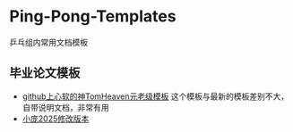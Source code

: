# Ping-Pong-Templates
乒乓组内常用文档模板


## 毕业论文模板
- [github上心软的神TomHeaven元老级模板](https://github.com/TomHeaven/nudt_thesis)
  这个模板与最新的模板差别不大，自带说明文档，非常有用
- [小庞2025修改版本]()
